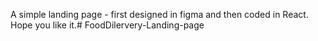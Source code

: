 A simple landing page - first designed in figma and then coded in React. Hope you like it.#   F o o d D i l e r v e r y - L a n d i n g - p a g e  
 